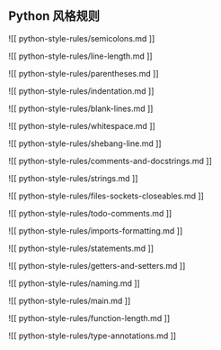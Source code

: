 ## Python 风格规则 

![[ python-style-rules/semicolons.md ]]

![[ python-style-rules/line-length.md ]]

![[ python-style-rules/parentheses.md ]]

![[ python-style-rules/indentation.md ]]

![[ python-style-rules/blank-lines.md ]]

![[ python-style-rules/whitespace.md ]]

![[ python-style-rules/shebang-line.md ]]

![[ python-style-rules/comments-and-docstrings.md ]]

![[ python-style-rules/strings.md ]]

![[ python-style-rules/files-sockets-closeables.md ]]

![[ python-style-rules/todo-comments.md ]]

![[ python-style-rules/imports-formatting.md ]]

![[ python-style-rules/statements.md ]]

![[ python-style-rules/getters-and-setters.md ]]

![[ python-style-rules/naming.md ]]

![[ python-style-rules/main.md ]]

![[ python-style-rules/function-length.md ]]

![[ python-style-rules/type-annotations.md ]]
